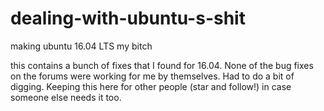 # dealing-with-ubuntu-s-shit
making ubuntu 16.04 LTS my bitch

this contains a bunch of fixes that I found for 16.04. None of the bug fixes on the forums were working for me by themselves. Had to do a bit of digging. Keeping this here for other people (star and follow!) in case someone else needs it too.
